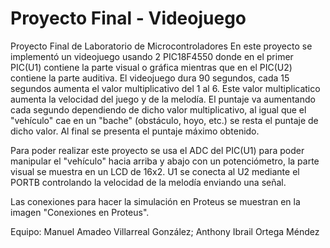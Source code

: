 # Proyecto Final - Videojuego
Proyecto Final de Laboratorio de Microcontroladores
En este proyecto se implementó un videojuego usando 2 PIC18F4550 donde en el primer PIC(U1) contiene la parte visual o gráfica
mientras que en el PIC(U2) contiene la parte auditiva. El videojuego dura 90 segundos, cada 15 segundos aumenta el valor multiplicativo
del 1 al 6. Este valor multiplicatico aumenta la velocidad del juego y de la melodía. El puntaje va aumentando cada segundo dependiendo
de dicho valor multiplicativo, al igual que el "vehículo" cae en un "bache" (obstáculo, hoyo, etc.) se resta el puntaje de dicho valor. 
Al final se presenta el puntaje máximo obtenido.

Para poder realizar este proyecto se usa el ADC del PIC(U1) para poder manipular el "vehículo" hacia arriba y abajo con un potenciómetro,
la parte visual se muestra en un LCD de 16x2. U1 se conecta al U2 mediante el PORTB controlando la velocidad de la melodía enviando una señal.

Las conexiones para hacer la simulación en Proteus se muestran en la imagen "Conexiones en Proteus".

Equipo:
Manuel Amadeo Villarreal González; Anthony Ibrail Ortega Méndez

